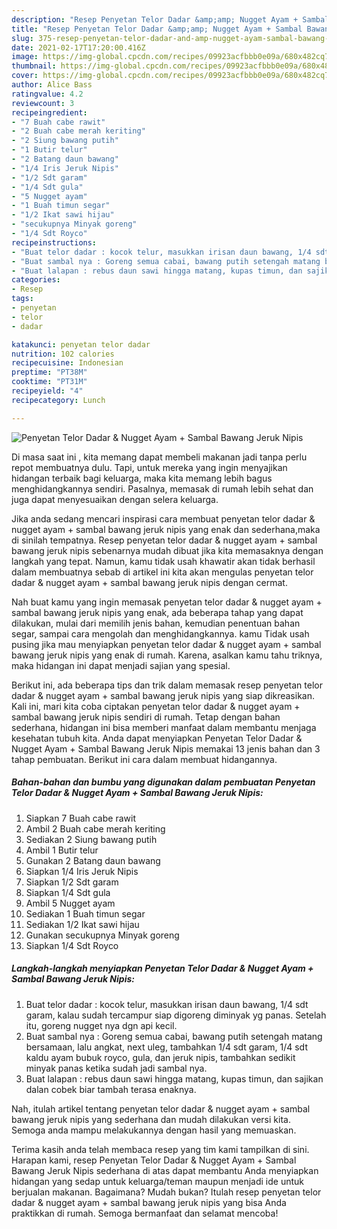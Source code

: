 ```yaml
---
description: "Resep Penyetan Telor Dadar &amp;amp; Nugget Ayam + Sambal Bawang Jeruk Nipis yang nikmat dan Mudah Dibuat"
title: "Resep Penyetan Telor Dadar &amp;amp; Nugget Ayam + Sambal Bawang Jeruk Nipis yang nikmat dan Mudah Dibuat"
slug: 375-resep-penyetan-telor-dadar-and-amp-nugget-ayam-sambal-bawang-jeruk-nipis-yang-nikmat-dan-mudah-dibuat
date: 2021-02-17T17:20:00.416Z
image: https://img-global.cpcdn.com/recipes/09923acfbbb0e09a/680x482cq70/penyetan-telor-dadar-nugget-ayam-sambal-bawang-jeruk-nipis-foto-resep-utama.jpg
thumbnail: https://img-global.cpcdn.com/recipes/09923acfbbb0e09a/680x482cq70/penyetan-telor-dadar-nugget-ayam-sambal-bawang-jeruk-nipis-foto-resep-utama.jpg
cover: https://img-global.cpcdn.com/recipes/09923acfbbb0e09a/680x482cq70/penyetan-telor-dadar-nugget-ayam-sambal-bawang-jeruk-nipis-foto-resep-utama.jpg
author: Alice Bass
ratingvalue: 4.2
reviewcount: 3
recipeingredient:
- "7 Buah cabe rawit"
- "2 Buah cabe merah keriting"
- "2 Siung bawang putih"
- "1 Butir telur"
- "2 Batang daun bawang"
- "1/4 Iris Jeruk Nipis"
- "1/2 Sdt garam"
- "1/4 Sdt gula"
- "5 Nugget ayam"
- "1 Buah timun segar"
- "1/2 Ikat sawi hijau"
- "secukupnya Minyak goreng"
- "1/4 Sdt Royco"
recipeinstructions:
- "Buat telor dadar : kocok telur, masukkan irisan daun bawang, 1/4 sdt garam, kalau sudah tercampur siap digoreng diminyak yg panas. Setelah itu, goreng nugget nya dgn api kecil."
- "Buat sambal nya : Goreng semua cabai, bawang putih setengah matang bersamaan, lalu angkat, next uleg, tambahkan 1/4 sdt garam, 1/4 sdt kaldu ayam bubuk royco, gula, dan jeruk nipis, tambahkan sedikit minyak panas ketika sudah jadi sambal nya."
- "Buat lalapan : rebus daun sawi hingga matang, kupas timun, dan sajikan dalan cobek biar tambah terasa enaknya."
categories:
- Resep
tags:
- penyetan
- telor
- dadar

katakunci: penyetan telor dadar 
nutrition: 102 calories
recipecuisine: Indonesian
preptime: "PT38M"
cooktime: "PT31M"
recipeyield: "4"
recipecategory: Lunch

---
```



![Penyetan Telor Dadar &amp; Nugget Ayam + Sambal Bawang Jeruk Nipis](https://img-global.cpcdn.com/recipes/09923acfbbb0e09a/680x482cq70/penyetan-telor-dadar-nugget-ayam-sambal-bawang-jeruk-nipis-foto-resep-utama.jpg)

Di masa  saat ini , kita memang dapat membeli makanan jadi tanpa perlu repot membuatnya dulu. Tapi, untuk mereka yang ingin menyajikan hidangan terbaik bagi keluarga, maka kita memang lebih bagus menghidangkannya sendiri. Pasalnya, memasak di rumah lebih sehat dan juga dapat menyesuaikan dengan selera keluarga.

Jika anda sedang mencari inspirasi cara membuat penyetan telor dadar &amp; nugget ayam + sambal bawang jeruk nipis yang enak dan sederhana,maka di sinilah tempatnya. Resep penyetan telor dadar &amp; nugget ayam + sambal bawang jeruk nipis  sebenarnya mudah dibuat jika kita memasaknya dengan langkah yang tepat. Namun, kamu tidak usah khawatir akan tidak berhasil dalam membuatnya 
sebab di artikel ini kita akan mengulas penyetan telor dadar &amp; nugget ayam + sambal bawang jeruk nipis dengan cermat.  



Nah buat kamu yang ingin memasak penyetan telor dadar &amp; nugget ayam + sambal bawang jeruk nipis yang enak, ada beberapa tahap yang dapat dilakukan, mulai dari memilih jenis bahan, kemudian penentuan bahan segar, sampai cara mengolah dan menghidangkannya. kamu Tidak usah pusing jika mau menyiapkan penyetan telor dadar &amp; nugget ayam + sambal bawang jeruk nipis yang enak di rumah. Karena, asalkan kamu  tahu triknya, maka hidangan ini dapat menjadi sajian yang spesial.

Berikut ini, ada beberapa tips dan trik dalam memasak resep penyetan telor dadar &amp; nugget ayam + sambal bawang jeruk nipis yang siap dikreasikan. Kali ini, mari kita coba ciptakan penyetan telor dadar &amp; nugget ayam + sambal bawang jeruk nipis sendiri di rumah. Tetap dengan bahan sederhana, hidangan ini bisa memberi manfaat dalam membantu menjaga kesehatan tubuh kita. Anda dapat menyiapkan Penyetan Telor Dadar &amp; Nugget Ayam + Sambal Bawang Jeruk Nipis memakai 13 jenis bahan dan 3 tahap pembuatan. Berikut ini cara dalam membuat hidangannya.

<!--inarticleads1-->

##### Bahan-bahan dan bumbu yang digunakan dalam pembuatan Penyetan Telor Dadar &amp; Nugget Ayam + Sambal Bawang Jeruk Nipis:

1. Siapkan 7 Buah cabe rawit
1. Ambil 2 Buah cabe merah keriting
1. Sediakan 2 Siung bawang putih
1. Ambil 1 Butir telur
1. Gunakan 2 Batang daun bawang
1. Siapkan 1/4 Iris Jeruk Nipis
1. Siapkan 1/2 Sdt garam
1. Siapkan 1/4 Sdt gula
1. Ambil 5 Nugget ayam
1. Sediakan 1 Buah timun segar
1. Sediakan 1/2 Ikat sawi hijau
1. Gunakan secukupnya Minyak goreng
1. Siapkan 1/4 Sdt Royco




<!--inarticleads2-->

##### Langkah-langkah menyiapkan Penyetan Telor Dadar &amp; Nugget Ayam + Sambal Bawang Jeruk Nipis:

1. Buat telor dadar : kocok telur, masukkan irisan daun bawang, 1/4 sdt garam, kalau sudah tercampur siap digoreng diminyak yg panas. Setelah itu, goreng nugget nya dgn api kecil.
1. Buat sambal nya : Goreng semua cabai, bawang putih setengah matang bersamaan, lalu angkat, next uleg, tambahkan 1/4 sdt garam, 1/4 sdt kaldu ayam bubuk royco, gula, dan jeruk nipis, tambahkan sedikit minyak panas ketika sudah jadi sambal nya.
1. Buat lalapan : rebus daun sawi hingga matang, kupas timun, dan sajikan dalan cobek biar tambah terasa enaknya.




Nah, itulah artikel tentang  penyetan telor dadar &amp; nugget ayam + sambal bawang jeruk nipis  yang sederhana dan mudah dilakukan versi kita. Semoga anda mampu melakukannya dengan hasil yang memuaskan. 

Terima kasih anda telah membaca resep yang tim kami tampilkan di sini. Harapan kami, resep  Penyetan Telor Dadar &amp; Nugget Ayam + Sambal Bawang Jeruk Nipis sederhana di atas dapat membantu Anda menyiapkan hidangan yang sedap untuk keluarga/teman maupun menjadi ide untuk berjualan makanan. Bagaimana? Mudah bukan? Itulah resep penyetan telor dadar &amp; nugget ayam + sambal bawang jeruk nipis yang bisa Anda praktikkan di rumah. Semoga bermanfaat dan selamat mencoba!

